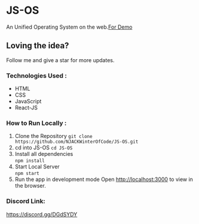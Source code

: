 # JS-OS
An Unified Operating System on the web.[For Demo](https://rajagopalan-gangadharan.github.io/JS-OS/index.html)

## Loving the idea?
Follow me and give a star for more updates.

### Technologies Used :
  * HTML
  * CSS
  * JavaScript
  * React-JS
  
### How to Run Locally :
1. Clone the Repository
     `git clone https://github.com/NJACKWinterOfCode/JS-OS.git`
2. cd into JS-OS
      `cd JS-OS`
3. Install all dependencies      
      `npm install`     
4. Start Local Server      
      `npm start`
5. Run the app in development mode
Open [http://localhost:3000](http://localhost:3000) to view in the browser. 



### Discord Link:
https://discord.gg/DGdSYDY
